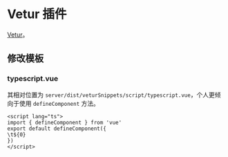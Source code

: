 # Vetur 插件

[Vetur](https://vuejs.github.io/vetur/)。



## 修改模板

### typescript.vue

其相对位置为 `server/dist/veturSnippets/script/typescript.vue`，个人更倾向于使用 `defineComponent` 方法。
```vue
<script lang="ts">
import { defineComponent } from 'vue'
export default defineComponent({
\t${0}
})
</script>
```